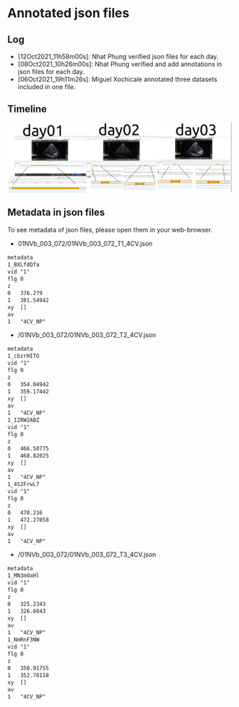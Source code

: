 # Annotated json files

## Log 
* [12Oct2021_11h58m00s]: Nhat Phung verified json files for each day.
* [08Oct2021_10h26m00s]: Nhat Phung verified and add annotations in json files for each day.
* [06Oct2021_19h11m26s]: Miguel Xochicale annotated three datasets included in one file.

## Timeline 
![fig](annotations.png)

## Metadata in json files
To see metadata of json files, please open them in your web-browser.

* 01NVb_003_072/01NVb_003_072_T1_4CV.json
```
metadata	
1_BXLfdQfa	
vid	"1"
flg	0
z	
0	376.279
1	381.54942
xy	[]
av	
1	"4CV_NP"
``` 

* /01NVb_003_072/01NVb_003_072_T2_4CV.json
```
metadata	
1_cbzrHITO	
vid	"1"
flg	0
z	
0	354.04942
1	359.17442
xy	[]
av	
1	"4CV_NP"
1_IZRW2ABZ	
vid	"1"
flg	0
z	
0	466.50775
1	468.82025
xy	[]
av	
1	"4CV_NP"
1_4S2FrwL7	
vid	"1"
flg	0
z	
0	470.216
1	472.27858
xy	[]
av	
1	"4CV_NP"
```

* /01NVb_003_072/01NVb_003_072_T3_4CV.json
``` 
metadata	
1_MN3mOaHl	
vid	"1"
flg	0
z	
0	325.2343
1	326.6843
xy	[]
av	
1	"4CV_NP"
1_NmRnF3NW	
vid	"1"
flg	0
z	
0	350.91755
1	352.78118
xy	[]
av	
1	"4CV_NP"

```  

